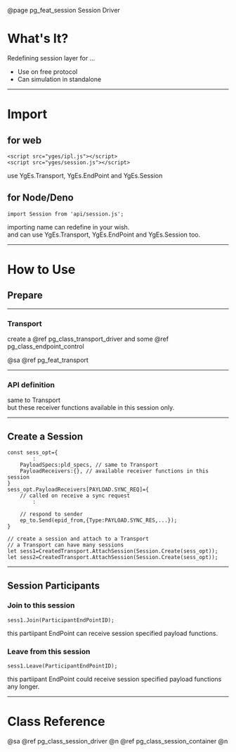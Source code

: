 ﻿@page pg_feat_session Session Driver

# What's It?

Redefining session layer for ...
- Use on free protocol 
- Can simulation in standalone 

-----
# Import

## for web

```
<script src="yges/ipl.js"></script>
<script src="yges/session.js"></script>
```
use YgEs.Transport, YgEs.EndPoint and YgEs.Session  

## for Node/Deno

```
import Session from 'api/session.js';
```
importing name can redefine in your wish.  
and can use YgEs.Transport, YgEs.EndPoint and YgEs.Session too.  

-----
# How to Use

## Prepare

-----
### Transport

create a @ref pg_class_transport_driver and some @ref pg_class_endpoint_control  

@sa @ref pg_feat_transport

-----
### API definition

same to Transport  
but these receiver functions available in this session only.  

-----
## Create a Session

```
const sess_opt={
		:
	PayloadSpecs:pld_specs, // same to Transport 
	PayloadReceivers:{}, // available receiver functions in this session 
}
sess_opt.PayloadReceivers[PAYLOAD.SYNC_REQ]={
	// called on receive a sync request 
		:
 
	// respond to sender 
	ep_to.Send(epid_from,{Type:PAYLOAD.SYNC_RES,...});
}

// create a session and attach to a Transport 
// a Transport can have many sessions 
let sess1=CreatedTransport.AttachSession(Session.Create(sess_opt));
let sess2=CreatedTransport.AttachSession(Session.Create(sess_opt));

```

-----
## Session Participants

### Join to this session

```
sess1.Join(ParticipantEndPointID);
```

this partiipant EndPoint can receive session specified payload functions.  

### Leave from this session

```
sess1.Leave(ParticipantEndPointID);
```

this partiipant EndPoint could receive session specified payload functions any longer.  

-----
# Class Reference

@sa @ref pg_class_session_driver @n
	@ref pg_class_session_container @n
